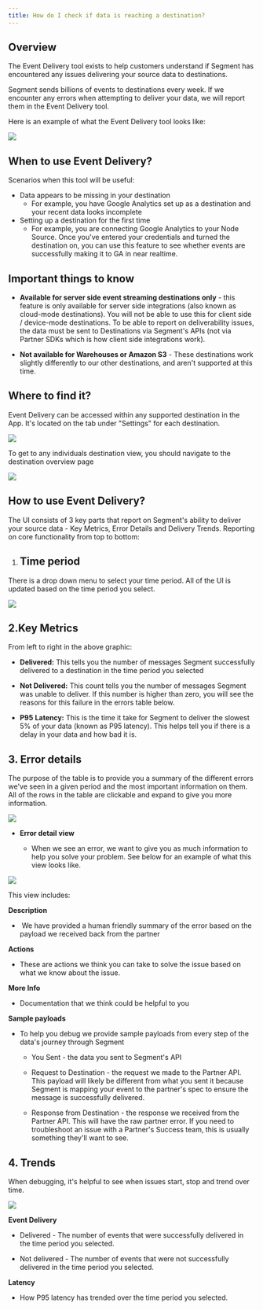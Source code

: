 ```yaml
---
title: How do I check if data is reaching a destination?
---
```


## Overview

The Event Delivery tool exists to help customers understand if Segment has encountered any issues delivering your source data to destinations. 

Segment sends billions of events to destinations every week. If we encounter any errors when attempting to deliver your data, we will report them in the Event Delivery tool.

Here is an example of what the Event Delivery tool looks like:

![](images/edelivery_jXaoBuF6.png)

## When to use Event Delivery?

Scenarios when this tool will be useful: 

*   Data appears to be missing in your destination
    *   For example, you have Google Analytics set up as a destination and your recent data looks incomplete
*   Setting up a destination for the first time 
    *   For example, you are connecting Google Analytics to your Node Source. Once you've entered your credentials and turned the destination on, you can use this feature to see whether events are successfully making it to GA in near realtime. 


## Important things to know

*   **Available for server side event streaming destinations only** - this feature is only available for server side integrations (also known as cloud-mode destinations). You will not be able to use this for client side / device-mode destinations. To be able to report on deliverability issues, the data must be sent to Destinations via Segment's APIs (not via Partner SDKs which is how client side integrations work). 

*   **Not available for Warehouses or Amazon S3** - These destinations work slightly differently to our other destinations, and aren't supported at this time.


## Where to find it? 

Event Delivery can be accessed within any supported destination in the App. It's located on the tab under "Settings" for each destination. 

![](images/edelivery_rzYZESor.png)

To get to any individuals destination view, you should navigate to the destination overview page

![](images/edelivery_feyzNqcy.png)

## How to use Event Delivery?

The UI consists of 3 key parts that report on Segment's ability to deliver your source data - Key Metrics, Error Details and Delivery Trends. Reporting on core functionality from top to bottom: 

1.  ## **Time period** 


There is a drop down menu to select your time period. All of the UI is updated based on the time period you select. 

![](images/edelivery_Qs4r85sc.png)

## 2.**Key Metrics**

From left to right in the above graphic:

*   **Delivered:** This tells you the number of messages Segment successfully delivered to a destination in the time period you selected

*   **Not Delivered:** This count tells you the number of messages Segment was unable to deliver. If this number is higher than zero, you will see the reasons for this failure in the errors table below. 

*   **P95** **Latency:** This is the time it take for Segment to deliver the slowest 5% of your data (known as P95 latency). This helps tell you if there is a delay in your data and how bad it is.   


## **3\. Error details**

The purpose of the table is to provide you a summary of the different errors we've seen in a given period and the most important information on them. All of the rows in the table are clickable and expand to give you more information. 

![](images/edelivery_V6hldpCl.png)

*   **Error detail view**

    *   When we see an error, we want to give you as much information to help you solve your problem. See below for an example of what this view looks like. 


![](images/edelivery_CgNb4wVN.png)

This view includes: 

**Description**

*    We have provided a human friendly summary of the error based on the payload we received back from the partner


**Actions** 

*   These are actions we think you can take to solve the issue based on what we know about the issue. 


**More Info**

*   Documentation that we think could be helpful to you 


**Sample payloads**

*   To help you debug we provide sample payloads from every step of the data's journey through Segment

    *   You Sent - the data you sent to Segment's API

    *   Request to Destination - the request we made to the Partner API. This payload will likely be different from what you sent it because Segment is mapping your event to the partner's spec to ensure the message is successfully delivered. 

    *   Response from Destination - the response we received from the Partner API. This will have the raw partner error. If you need to troubleshoot an issue with a Partner's Success team, this is usually something they'll want to see. 


## **4\. Trends**

When debugging, it's helpful to see when issues start, stop and trend over time. 

![](images/edelivery_9FRFTAso.png)

**Event Delivery**

*   Delivered - The number of events that were successfully delivered in the time period you selected. 

*   Not delivered - The number of events that were not successfully delivered in the time period you selected. 


**Latency**

*   How P95 latency has trended over the time period you selected.
